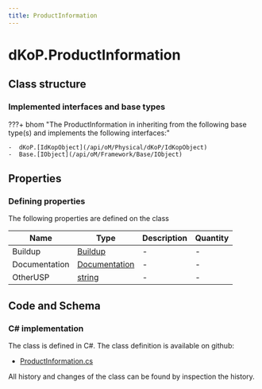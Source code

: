 ```yaml
---
title: ProductInformation
---
```


# dKoP.ProductInformation



## Class structure

### Implemented interfaces and base types

???+ bhom "The ProductInformation in inheriting from the following base type(s) and implements the following interfaces:"

    -  dKoP.[IdKopObject](/api/oM/Physical/dKoP/IdKopObject)
    -  Base.[IObject](/api/oM/Framework/Base/IObject)


## Properties



### Defining properties

The following properties are defined on the class

| Name             | Type             | Description      | Quantity         |
|------------------|------------------|------------------|------------------|
| Buildup | [Buildup](/api/oM/Physical/dKoP/Buildup) | - | - |
| Documentation | [Documentation](/api/oM/Physical/dKoP/Documentation) | - | - |
| OtherUSP | [string](https://learn.microsoft.com/en-us/dotnet/api/System.String?view=netstandard-2.0) | - | - |


## Code and Schema

### C# implementation

The class is defined in C#. The class definition is available on github:

- [ProductInformation.cs](https://github.com/BHoM/dKoP_Toolkit/blob/develop/dKoP_oM/ProductInformation/ProductInformation.cs)

All history and changes of the class can be found by inspection the history.
